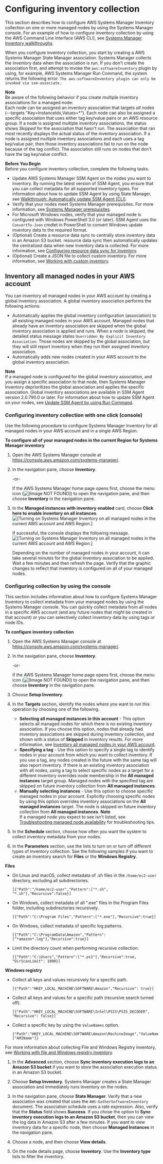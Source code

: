 # Configuring inventory collection<a name="sysman-inventory-configuring"></a>

This section describes how to configure AWS Systems Manager Inventory collection on one or more managed nodes by using the Systems Manager console\. For an example of how to configure inventory collection by using the AWS Command Line Interface \(AWS CLI\), see [Systems Manager Inventory walkthroughs](sysman-inventory-walk.md)\.

When you configure inventory collection, you start by creating a AWS Systems Manager State Manager association\. Systems Manager collects the inventory data when the association is run\. If you don't create the association first, and attempt to invoke the `aws:softwareInventory` plugin by using, for example, AWS Systems Manager Run Command, the system returns the following error: `The aws:softwareInventory plugin can only be invoked via ssm-associate.`

**Note**  
Be aware of the following behavior if you create multiple inventory associations for a managed node:  
Each node can be assigned an inventory association that targets *all* nodes \(\-\-targets "Key=InstanceIds,Values=\*"\)\.
Each node can also be assigned a specific association that uses either tag key/value pairs or an AWS resource group\.
If a node is assigned multiple inventory associations, the status shows *Skipped* for the association that hasn't run\. The association that ran most recently displays the actual status of the inventory association\.
If a node is assigned multiple inventory associations and each uses a tag key/value pair, then those inventory associations fail to run on the node because of the tag conflict\. The association still runs on nodes that don't have the tag key/value conflict\. 

**Before You Begin**  
Before you configure inventory collection, complete the following tasks\.
+ Update AWS Systems Manager SSM Agent on the nodes you want to inventory\. By running the latest version of SSM Agent, you ensure that you can collect metadata for all supported inventory types\. For information about how to update SSM Agent by using State Manager, see [Walkthrough: Automatically update SSM Agent \(CLI\)](sysman-state-cli.md)\.
+ Verify that your nodes meet Systems Manager prerequisites\. For more information, see [Systems Manager prerequisites](systems-manager-prereqs.md)\.
+ For Microsoft Windows nodes, verify that your managed node is configured with Windows PowerShell 3\.0 \(or later\)\. SSM Agent uses the `ConvertTo-Json` cmdlet in PowerShell to convert Windows update inventory data to the required format\.
+ \(Optional\) Create a resource data sync to centrally store inventory data in an Amazon S3 bucket\. resource data sync then automatically updates the centralized data when new inventory data is collected\. For more information, see [Configuring resource data sync for Inventory](sysman-inventory-datasync.md)\.
+ \(Optional\) Create a JSON file to collect custom inventory\. For more information, see [Working with custom inventory](sysman-inventory-custom.md)\.

## Inventory all managed nodes in your AWS account<a name="inventory-management-inventory-all"></a>

You can inventory all managed nodes in your AWS account by creating a global inventory association\. A global inventory association performs the following actions:
+ Automatically applies the global inventory configuration \(association\) to all existing managed nodes in your AWS account\. Managed nodes that already have an inventory association are skipped when the global inventory association is applied and runs\. When a node is skipped, the detailed status message states `Overridden By Explicit Inventory Association`\. Those nodes are skipped by the global association, but they will still report inventory when they run their assigned inventory association\.
+ Automatically adds new nodes created in your AWS account to the global inventory association\.

**Note**  
If a managed node is configured for the global inventory association, and you assign a specific association to that node, then Systems Manager Inventory deprioritizes the global association and applies the specific association\.
Global inventory associations are available in SSM Agent version 2\.0\.790\.0 or later\. For information about how to update SSM Agent on your nodes, see [Update SSM Agent by using Run Command](rc-console.md#rc-console-agentexample)\.

### Configuring inventory collection with one click \(console\)<a name="sysman-inventory-config-collection-one-click"></a>

Use the following procedure to configure Systems Manager Inventory for all managed nodes in your AWS account and in a single AWS Region\. 

**To configure all of your managed nodes in the current Region for Systems Manager inventory**

1. Open the AWS Systems Manager console at [https://console\.aws\.amazon\.com/systems\-manager/](https://console.aws.amazon.com/systems-manager/)\.

1. In the navigation pane, choose **Inventory**\.

   \-or\-

   If the AWS Systems Manager home page opens first, choose the menu icon \(![\[Image NOT FOUND\]](http://docs.aws.amazon.com/systems-manager/latest/userguide/images/menu-icon-small.png)\) to open the navigation pane, and then choose **Inventory** in the navigation pane\.

1. In the **Managed instances with inventory enabled** card, choose **Click here to enable inventory on all instances**\.  
![\[Turning on Systems Manager Inventory on all managed nodes in the current AWS account and AWS Region.\]](http://docs.aws.amazon.com/systems-manager/latest/userguide/images/inventory-one-click-1.png)

   If successful, the console displays the following message\.  
![\[Turning on Systems Manager Inventory on all managed nodes in the current AWS account and AWS Region.\]](http://docs.aws.amazon.com/systems-manager/latest/userguide/images/inventory-one-click-2.png)

   Depending on the number of managed nodes in your account, it can take several minutes for the global inventory association to be applied\. Wait a few minutes and then refresh the page\. Verify that the graphic changes to reflect that inventory is configured on all of your managed nodes\.

### Configuring collection by using the console<a name="sysman-inventory-config-collection"></a>

This section includes information about how to configure Systems Manager Inventory to collect metadata from your managed nodes by using the Systems Manager console\. You can quickly collect metadata from all nodes in a specific AWS account \(and any future nodes that might be created in that account\) or you can selectively collect inventory data by using tags or node IDs\.

**To configure inventory collection**

1. Open the AWS Systems Manager console at [https://console\.aws\.amazon\.com/systems\-manager/](https://console.aws.amazon.com/systems-manager/)\.

1. In the navigation pane, choose **Inventory**\.

   \-or\-

   If the AWS Systems Manager home page opens first, choose the menu icon \(![\[Image NOT FOUND\]](http://docs.aws.amazon.com/systems-manager/latest/userguide/images/menu-icon-small.png)\) to open the navigation pane, and then choose **Inventory** in the navigation pane\.

1. Choose **Setup Inventory**\.

1. In the **Targets** section, identify the nodes where you want to run this operation by choosing one of the following\.
   + **Selecting all managed instances in this account** \- This option selects all managed nodes for which there is no existing inventory association\. If you choose this option, nodes that already had inventory associations are skipped during inventory collection, and shown with a status of **Skipped** in inventory results\. For more information, see [Inventory all managed nodes in your AWS account](#inventory-management-inventory-all)\. 
   + **Specifying a tag** \- Use this option to specify a single tag to identify nodes in your account from which you want to collect inventory\. If you use a tag, any nodes created in the future with the same tag will also report inventory\. If there is an existing inventory association with all nodes, using a tag to select specific nodes as a target for a different inventory overrides node membership in the **All managed instances** target group\. Managed nodes with the specified tag are skipped on future inventory collection from **All managed instances**\.
   + **Manually selecting instances** \- Use this option to choose specific managed nodes in your account\. Explicitly choosing specific nodes by using this option overrides inventory associations on the **All managed instances** target\. The node is skipped on future inventory collection from **All managed instances**\.
**Note**  
If a managed node you expect to see isn't listed, see [Troubleshooting managed node availability](troubleshooting-managed-instances.md) for troubleshooting tips\.

1. In the **Schedule** section, choose how often you want the system to collect inventory metadata from your nodes\.

1. In the **Parameters** section, use the lists to turn on or turn off different types of inventory collection\. See the following samples if you want to create an inventory search for **Files** or the **Windows Registry**\.

**Files**
   + On Linux and macOS, collect metadata of \.sh files in the `/home/ec2-user` directory, excluding all subdirectories\.

     ```
     [{"Path":"/home/ec2-user","Pattern":["*.sh", "*.sh"],"Recursive":false}]
     ```
   + On Windows, collect metadata of all "\.exe" files in the Program Files folder, including subdirectories recursively\.

     ```
     [{"Path":"C:\Program Files","Pattern":["*.exe"],"Recursive":true}]
     ```
   + On Windows, collect metadata of specific log patterns\.

     ```
     [{"Path":"C:\ProgramData\Amazon","Pattern":["*amazon*.log"],"Recursive":true}]
     ```
   + Limit the directory count when performing recursive collection\.

     ```
     [{"Path":"C:\Users","Pattern":["*.ps1"],"Recursive":true, "DirScanLimit": 1000}]
     ```

**Windows registry**
   + Collect all keys and values recursively for a specific path\.

     ```
     [{"Path":"HKEY_LOCAL_MACHINE\SOFTWARE\Amazon","Recursive": true}]
     ```
   + Collect all keys and values for a specific path \(recursive search turned off\)\.

     ```
     [{"Path":"HKEY_LOCAL_MACHINE\SOFTWARE\Intel\PSIS\PSIS_DECODER", "Recursive": false}]
     ```
   + Collect a specific key by using the `ValueNames` option\.

     ```
     {"Path":"HKEY_LOCAL_MACHINE\SOFTWARE\Amazon\MachineImage","ValueNames":["AMIName"]}
     ```

   For more information about collecting File and Windows Registry inventory, see [Working with file and Windows registry inventory](sysman-inventory-file-and-registry.md)\.

1. In the **Advanced** section, choose **Sync inventory execution logs to an Amazon S3 bucket** if you want to store the association execution status in an Amazon S3 bucket\.

1. Choose **Setup Inventory**\. Systems Manager creates a State Manager association and immediately runs Inventory on the nodes\.

1. In the navigation pane, choose **State Manager**\. Verify that a new association was created that uses the `AWS-GatherSoftwareInventory` document\. The association schedule uses a rate expression\. Also, verify that the **Status** field shows **Success**\. If you chose the option to **Sync inventory execution logs to an Amazon S3 bucket**, then you can view the log data in Amazon S3 after a few minutes\. If you want to view inventory data for a specific node, then choose **Managed Instances** in the navigation pane\. 

1. Choose a node, and then choose **View details**\.

1. On the node details page, choose **Inventory**\. Use the **Inventory type** lists to filter the inventory\.